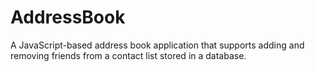 # AddressBook
A JavaScript-based address book application that supports adding and removing friends from a contact list stored in a database.
